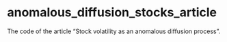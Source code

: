 # anomalous_diffusion_stocks_article
The code of the article “Stock volatility as an anomalous diffusion process”.
